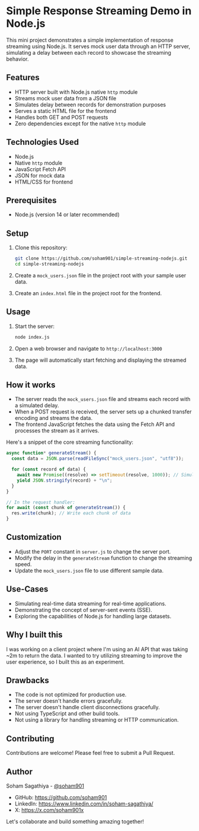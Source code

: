 # Simple Response Streaming Demo in Node.js

This mini project demonstrates a simple implementation of response streaming using Node.js. It serves mock user data through an HTTP server, simulating a delay between each record to showcase the streaming behavior.

## Features

- HTTP server built with Node.js native `http` module
- Streams mock user data from a JSON file
- Simulates delay between records for demonstration purposes
- Serves a static HTML file for the frontend
- Handles both GET and POST requests
- Zero dependencies except for the native `http` module

## Technologies Used

- Node.js
- Native `http` module
- JavaScript Fetch API
- JSON for mock data
- HTML/CSS for frontend

## Prerequisites

- Node.js (version 14 or later recommended)

## Setup

1. Clone this repository:

   ```bash
   git clone https://github.com/soham901/simple-streaming-nodejs.git
   cd simple-streaming-nodejs
   ```

2. Create a `mock_users.json` file in the project root with your sample user data.

3. Create an `index.html` file in the project root for the frontend.

## Usage

1. Start the server:

   ```bash
   node index.js
   ```

2. Open a web browser and navigate to `http://localhost:3000`

3. The page will automatically start fetching and displaying the streamed data.

## How it works

- The server reads the `mock_users.json` file and streams each record with a simulated delay.
- When a POST request is received, the server sets up a chunked transfer encoding and streams the data.
- The frontend JavaScript fetches the data using the Fetch API and processes the stream as it arrives.

Here's a snippet of the core streaming functionality:

```javascript
async function* generateStream() {
  const data = JSON.parse(readFileSync("mock_users.json", "utf8"));

  for (const record of data) {
    await new Promise((resolve) => setTimeout(resolve, 1000)); // Simulate delay
    yield JSON.stringify(record) + "\n";
  }
}

// In the request handler:
for await (const chunk of generateStream()) {
  res.write(chunk); // Write each chunk of data
}
```

## Customization

- Adjust the `PORT` constant in `server.js` to change the server port.
- Modify the delay in the `generateStream` function to change the streaming speed.
- Update the `mock_users.json` file to use different sample data.

## Use-Cases

- Simulating real-time data streaming for real-time applications.
- Demonstrating the concept of server-sent events (SSE).
- Exploring the capabilities of Node.js for handling large datasets.

## Why I built this

I was working on a client project where I'm using an AI API that was taking ~2m to return the data. I wanted to try utilizing streaming to improve the user experience, so I built this as an experiment.

## Drawbacks

- The code is not optimized for production use.
- The server doesn't handle errors gracefully.
- The server doesn't handle client disconnections gracefully.
- Not using TypeScript and other build tools.
- Not using a library for handling streaming or HTTP communication.

## Contributing

Contributions are welcome! Please feel free to submit a Pull Request.

## Author

Soham Sagathiya - [@soham901](https://github.com/soham901)

- GitHub: https://github.com/soham901
- LinkedIn: https://www.linkedin.com/in/soham-sagathiya/
- X: https://x.com/soham901x

Let's collaborate and build something amazing together!
